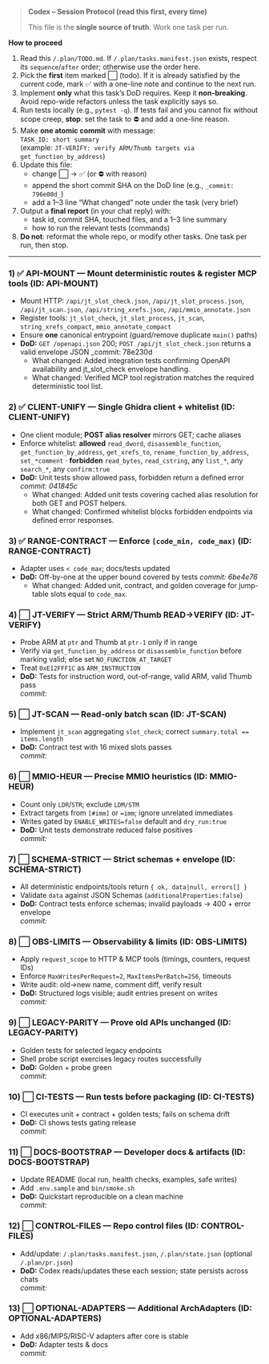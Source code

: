 > **Codex – Session Protocol (read this first, every time)**
>
> This file is the **single source of truth**. Work one task per run.

**How to proceed**

1. Read this `/.plan/TODO.md`. If `/.plan/tasks.manifest.json` exists, respect its `sequence`/`after` order; otherwise use the order here.
2. Pick the **first** item marked ⬜️ (todo). If it is already satisfied by the current code, mark ✅ with a one-line note and continue to the next run.
3. Implement **only** what this task’s DoD requires. Keep it **non-breaking**. Avoid repo-wide refactors unless the task explicitly says so.
4. Run tests locally (e.g., `pytest -q`). If tests fail and you cannot fix without scope creep, **stop**: set the task to ⛔ and add a one-line reason.
5. Make **one atomic commit** with message:  
   `TASK_ID: short summary`  
   (example: `JT-VERIFY: verify ARM/Thumb targets via get_function_by_address`)
6. Update this file:
   - change ⬜️ → ✅ (or ⛔ with reason)
   - append the short commit SHA on the DoD line (e.g., `_commit: 796e00d_`)
   - add a 1–3 line “What changed” note under the task (very brief)
7. Output a **final report** (in your chat reply) with:
   - task id, commit SHA, touched files, and a 1–3 line summary
   - how to run the relevant tests (commands)
8. **Do not**: reformat the whole repo, or modify other tasks. One task per run, then stop.

---

### 1) ✅ API-MOUNT — Mount deterministic routes & register MCP tools (ID: API-MOUNT)
- Mount HTTP: `/api/jt_slot_check.json`, `/api/jt_slot_process.json`,
  `/api/jt_scan.json`, `/api/string_xrefs.json`, `/api/mmio_annotate.json`
- Register tools: `jt_slot_check`, `jt_slot_process`, `jt_scan`,
  `string_xrefs_compact`, `mmio_annotate_compact`
- Ensure **one** canonical entrypoint (guard/remove duplicate `main()` paths)
- **DoD:** `GET /openapi.json` 200; `POST /api/jt_slot_check.json` returns a valid envelope JSON
  _commit: 78e230d
  - What changed: Added integration tests confirming OpenAPI availability and jt_slot_check envelope handling.
  - What changed: Verified MCP tool registration matches the required deterministic tool list.

### 2) ✅ CLIENT-UNIFY — Single Ghidra client + whitelist (ID: CLIENT-UNIFY)
- One client module; **POST alias resolver** mirrors GET; cache aliases
- Enforce whitelist: **allowed** `read_dword`, `disassemble_function`,
  `get_function_by_address`, `get_xrefs_to`, `rename_function_by_address`, `set_*comment`
  · **forbidden** `read_bytes`, `read_cstring`, any `list_*`, any `search_*`, any `confirm:true`
- **DoD:** Unit tests show allowed pass, forbidden return a defined error
  _commit: 041845c_
  - What changed: Added unit tests covering cached alias resolution for both GET and POST helpers.
  - What changed: Confirmed whitelist blocks forbidden endpoints via defined error responses.

### 3) ✅ RANGE-CONTRACT — Enforce `[code_min, code_max)` (ID: RANGE-CONTRACT)
- Adapter uses `< code_max`; docs/tests updated
- **DoD:** Off-by-one at the upper bound covered by tests _commit: 6be4e76_
  - What changed: Added unit, contract, and golden coverage for jump-table slots equal to `code_max`.

### 4) ⬜️ JT-VERIFY — Strict ARM/Thumb READ→VERIFY (ID: JT-VERIFY)
- Probe ARM at `ptr` and Thumb at `ptr-1` only if in range
- Verify via `get_function_by_address` or `disassemble_function` before marking valid;
  else set `NO_FUNCTION_AT_TARGET`
- Treat `0xE12FFF1C` as `ARM_INSTRUCTION`
- **DoD:** Tests for instruction word, out-of-range, valid ARM, valid Thumb pass  
  _commit:_

### 5) ⬜️ JT-SCAN — Read-only batch scan (ID: JT-SCAN)
- Implement `jt_scan` aggregating `slot_check`; correct `summary.total == items.length`
- **DoD:** Contract test with 16 mixed slots passes  
  _commit:_

### 6) ⬜️ MMIO-HEUR — Precise MMIO heuristics (ID: MMIO-HEUR)
- Count only `LDR`/`STR`; exclude `LDM/STM`
- Extract targets from `[#imm]` or `=imm`; ignore unrelated immediates
- Writes gated by `ENABLE_WRITES=false` default and `dry_run:true`
- **DoD:** Unit tests demonstrate reduced false positives  
  _commit:_

### 7) ⬜️ SCHEMA-STRICT — Strict schemas + envelope (ID: SCHEMA-STRICT)
- All deterministic endpoints/tools return `{ ok, data|null, errors[] }`
- Validate `data` against JSON Schemas (`additionalProperties:false`)
- **DoD:** Contract tests enforce schemas; invalid payloads → 400 + error envelope  
  _commit:_

### 8) ⬜️ OBS-LIMITS — Observability & limits (ID: OBS-LIMITS)
- Apply `request_scope` to HTTP & MCP tools (timings, counters, request IDs)
- Enforce `MaxWritesPerRequest=2`, `MaxItemsPerBatch=256`, timeouts
- Write audit: old→new name, comment diff, verify result
- **DoD:** Structured logs visible; audit entries present on writes  
  _commit:_

### 9) ⬜️ LEGACY-PARITY — Prove old APIs unchanged (ID: LEGACY-PARITY)
- Golden tests for selected legacy endpoints
- Shell probe script exercises legacy routes successfully
- **DoD:** Golden + probe green  
  _commit:_

### 10) ⬜️ CI-TESTS — Run tests before packaging (ID: CI-TESTS)
- CI executes unit + contract + golden tests; fails on schema drift
- **DoD:** CI shows tests gating release  
  _commit:_

### 11) ⬜️ DOCS-BOOTSTRAP — Developer docs & artifacts (ID: DOCS-BOOTSTRAP)
- Update README (local run, health checks, examples, safe writes)
- Add `.env.sample` and `bin/smoke.sh`
- **DoD:** Quickstart reproducible on a clean machine  
  _commit:_

### 12) ⬜️ CONTROL-FILES — Repo control files (ID: CONTROL-FILES)
- Add/update: `/.plan/tasks.manifest.json`, `/.plan/state.json` (optional `/.plan/pr.json`)
- **DoD:** Codex reads/updates these each session; state persists across chats  
  _commit:_

### 13) ⬜️ OPTIONAL-ADAPTERS — Additional ArchAdapters (ID: OPTIONAL-ADAPTERS)
- Add x86/MIPS/RISC-V adapters after core is stable
- **DoD:** Adapter tests & docs  
  _commit:_

